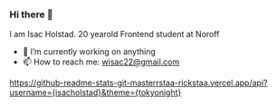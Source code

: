 ### Hi there 👋
I am Isac Holstad. 20 yearold Frontend student at Noroff

- 🔭 I’m currently working on anything 
- 📫 How to reach me: wisac22@gmail.com

https://github-readme-stats-git-masterrstaa-rickstaa.vercel.app/api?username={isacholstad}&theme={tokyonight}
